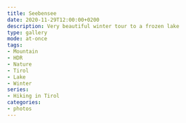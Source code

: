 ```yaml
---
title: Seebensee
date: 2020-11-29T12:00:00+0200
description: Very beautiful winter tour to a frozen lake
type: gallery
mode: at-once
tags:
- Mountain
- HDR
- Nature
- Tirol
- Lake
- Winter
series:
- Hiking in Tirol
categories:
- photos
---
```

